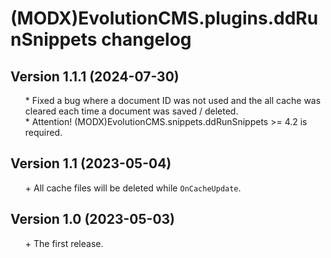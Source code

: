 # (MODX)EvolutionCMS.plugins.ddRunSnippets changelog


## Version 1.1.1 (2024-07-30)

* \* Fixed a bug where a document ID was not used and the all cache was cleared each time a document was saved / deleted.
* \* Attention! (MODX)EvolutionCMS.snippets.ddRunSnippets >= 4.2 is required.


## Version 1.1 (2023-05-04)

* \+ All cache files will be deleted while `OnCacheUpdate`.


## Version 1.0 (2023-05-03)

* \+ The first release.


<link rel="stylesheet" type="text/css" href="https://raw.githack.com/DivanDesign/CSS.ddMarkdown/master/style.min.css" />
<style>ul{list-style:none;}</style>